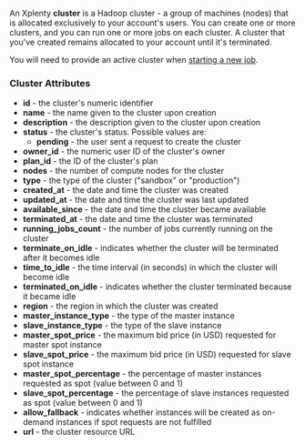 An Xplenty **cluster** is a Hadoop cluster - a group of machines (nodes) that is allocated exclusively to your account's users. You can create one or more clusters, and you can run one or more jobs on each cluster. A cluster that you've created remains allocated to your account until it's terminated.

You will need to provide an active cluster when [starting a new job](https://github.com/xplenty/xplenty-api-doc-v2/blob/master/sections/run-job.md).

### Cluster Attributes

* **id** - the cluster's numeric identifier
* **name** - the name given to the cluster upon creation
* **description** - the description given to the cluster upon creation
* **status** - the cluster's status. Possible values are:
    * **pending** - the user sent a request to create the cluster
* **owner_id** - the numeric user ID of the cluster's owner
* **plan_id** - the ID of the cluster's plan
* **nodes** - the number of compute nodes for the cluster
* **type** - the type of the cluster ("sandbox" or "production")
* **created_at** - the date and time the cluster was created
* **updated_at** - the date and time the cluster was last updated
* **available_since** - the date and time the cluster became available
* **terminated_at** - the date and time the cluster was terminated
* **running_jobs_count** - the number of jobs currently running on the cluster
* **terminate_on_idle** - indicates whether the cluster will be terminated after it becomes idle
* **time_to_idle** - the time interval (in seconds) in which the cluster will become idle
* **terminated_on_idle** - indicates whether the cluster terminated because it became idle
* **region** - the region in which the cluster was created
* **master_instance_type** - the type of the master instance
* **slave_instance_type** - the type of the slave instance
* **master_spot_price** - the maximum bid price (in USD) requested for master spot instance
* **slave_spot_price** - the maximum bid price (in USD) requested for slave spot instance
* **master_spot_percentage** - the percentage of master instances requested as spot (value between 0 and 1)
* **slave_spot_percentage** - the percentage of slave instances requested as spot (value between 0 and 1)
* **allow_fallback** - indicates whether instances will be created as on-demand instances if spot requests are not fulfilled
* **url** - the cluster resource URL